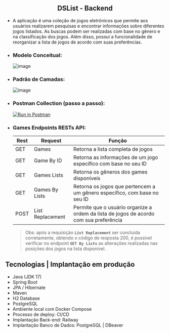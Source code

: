 <h2 align="center">DSList - Backend</h2>

  - A aplicação é uma coleção de jogos eletrônicos que permite aos usuários realizarem pesquisas e encontrar informações sobre diferentes jogos listados. As buscas podem ser realizadas com base no gênero e na classificação dos jogos. Além disso, possui a funcionalidade de reorganizar a lista de jogos de acordo com suas preferências.

  - ### Modelo Conceitual:

    ![image](https://github.com/marcosrebelo97/dslist-backend/assets/37541973/2dee92be-9be2-4b40-ad60-dddd1bfe3c01)

  - ### Padrão de Camadas:

    ![image](https://github.com/marcosrebelo97/dslist-backend/assets/37541973/532c5180-f13d-4ef0-8003-7e14639e6f0d)

  - ### Postman Collection (passo a passo):
  
     [![Run in Postman](https://run.pstmn.io/button.svg)](https://god.postman.co/run-collection/19986209-ccfc096a-da53-4a02-bf95-9c1e23085543?action=collection%2Ffork&source=rip_markdown&collection-url=entityId%3D19986209-ccfc096a-da53-4a02-bf95-9c1e23085543%26entityType%3Dcollection%26workspaceId%3Df3ebd102-7eba-4911-8348-205a6bbb21c6#?env%5BDSList%5D=W3sia2V5IjoiaG9zdCIsInZhbHVlIjoiaHR0cDovL2xvY2FsaG9zdDo4MDgwIiwiZW5hYmxlZCI6dHJ1ZSwidHlwZSI6ImRlZmF1bHQifV0=)

  - ### Games Endpoints RESTs API:
    | Rest  | Request         | Função |
    |-------|-----------------| ------- |
    | GET   | Games           | Retorna a lista completa de jogos |
    | GET   | Game By ID      | Retorna as informações de um jogo específico com base no seu ID |
    | GET   | Games Lists     | Retorna os gêneros dos games disponíveis |
    | GET   | Games By Lists  | Retorna os jogos que pertencem a um gênero específico, com base no seu ID |
    | POST  | List Replacement  | Permite que o usuário organize a ordem da lista de jogos de acordo com sua preferência |

    > Obs: após a requisição **`List Replacement`** ser concluída corretamente, obtendo o código de resposta 200, é possível verificar no endpoint **`GET By Lists`** as alterações realizadas nas posições dos jogos na lista disponível.
    

## Tecnologias | Implantação em produção
  - Java (JDK 17)
  - Spring Boot
  - JPA / Hibernate
  - Maven
  - H2 Database
  - PostgreSQL
  - Ambiente local com Docker Compose
  - Processo de deploy: CI/CD
  - Implantação Back-end: Railway
  - Implantação Banco de Dados: PostgreSQL | DBeaver
